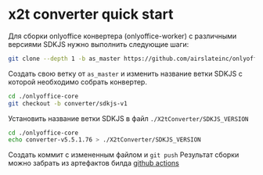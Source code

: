 # x2t converter quick start

Для сборки onlyoffice конвертера (onlyoffice-worker) с различными версиями SDKJS нужно выполнить следующие шаги:

```bash
git clone --depth 1 -b as_master https://github.com/airslateinc/onlyoffice-core.git
```

Создать свою ветку от `as_master` и изменить название ветки SDKJS с которой необходимо собрать конвертер.

```bash
cd ./onlyoffice-core
git checkout -b converter/sdkjs-v1
```

Установить название ветки SDKJS в файл `./X2tConverter/SDKJS_VERSION`

```bash
cd ./onlyoffice-core
echo converter-v5.5.1.76 > ./X2tConverter/SDKJS_VERSION
```

Создать коммит с измененным файлом и `git push`
Результат сборки можно забрать из артефактов билда [github actions](https://github.com/airslateinc/onlyoffice-core/actions?query=workflow%3AX2T)
